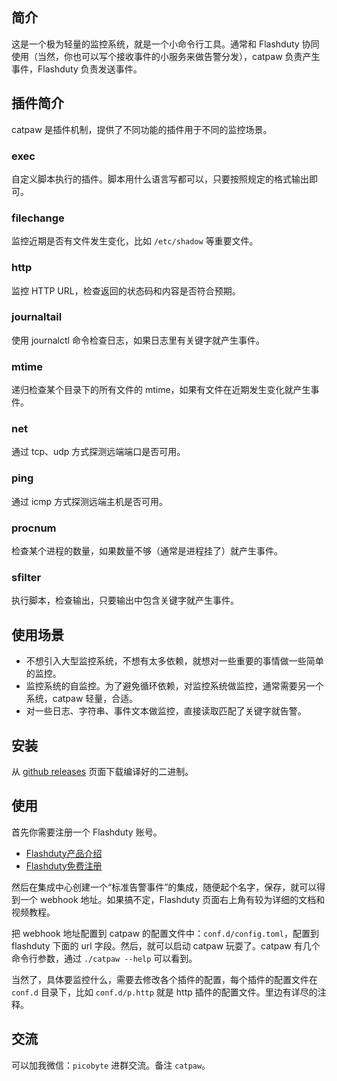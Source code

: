 ## 简介
这是一个极为轻量的监控系统，就是一个小命令行工具。通常和 Flashduty 协同使用（当然，你也可以写个接收事件的小服务来做告警分发），catpaw 负责产生事件，Flashduty 负责发送事件。

## 插件简介
catpaw 是插件机制，提供了不同功能的插件用于不同的监控场景。

### exec
自定义脚本执行的插件。脚本用什么语言写都可以，只要按照规定的格式输出即可。

### filechange
监控近期是否有文件发生变化，比如 `/etc/shadow` 等重要文件。

### http
监控 HTTP URL，检查返回的状态码和内容是否符合预期。

### journaltail
使用 journalctl 命令检查日志，如果日志里有关键字就产生事件。

### mtime
递归检查某个目录下的所有文件的 mtime，如果有文件在近期发生变化就产生事件。

### net
通过 tcp、udp 方式探测远端端口是否可用。

### ping
通过 icmp 方式探测远端主机是否可用。

### procnum
检查某个进程的数量，如果数量不够（通常是进程挂了）就产生事件。

### sfilter
执行脚本，检查输出，只要输出中包含关键字就产生事件。

## 使用场景

- 不想引入大型监控系统，不想有太多依赖，就想对一些重要的事情做一些简单的监控。
- 监控系统的自监控。为了避免循环依赖，对监控系统做监控，通常需要另一个系统，catpaw 轻量，合适。
- 对一些日志、字符串、事件文本做监控，直接读取匹配了关键字就告警。

## 安装

从 [github releases](https://github.com/cprobe/catpaw/releases) 页面下载编译好的二进制。

## 使用

首先你需要注册一个 Flashduty 账号。

- [Flashduty产品介绍](https://flashcat.cloud/product/flashduty/)
- [Flashduty免费注册](https://console.flashcat.cloud/)

然后在集成中心创建一个“标准告警事件”的集成，随便起个名字，保存，就可以得到一个 webhook 地址。如果搞不定，Flashduty 页面右上角有较为详细的文档和视频教程。

把 webhook 地址配置到 catpaw 的配置文件中：`conf.d/config.toml`，配置到 flashduty 下面的 url 字段。然后，就可以启动 catpaw 玩耍了。catpaw 有几个命令行参数，通过 `./catpaw --help` 可以看到。

当然了，具体要监控什么，需要去修改各个插件的配置，每个插件的配置文件在 `conf.d` 目录下，比如 `conf.d/p.http` 就是 http 插件的配置文件。里边有详尽的注释。

## 交流

可以加我微信：`picobyte` 进群交流。备注 `catpaw`。

